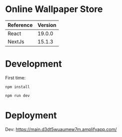 # Online Wallpaper Store

| Reference | Version |
|-----------|---------|
| React     | 19.0.0  |
| NextJs    | 15.1.3  |

# Development

First time:

```
npm install
```

```
npm run dev
```

# Deployment

Dev: https://main.d3dt5wuaumew7m.amplifyapp.com/